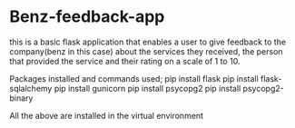 # Benz-feedback-app
this is a basic flask application that enables a user to give feedback to the company(benz in this case) about the services they received, the person that provided the service and their rating on a scale of 1 to 10.

Packages installed and commands used;
pip install flask
pip install flask-sqlalchemy
pip install gunicorn
pip install psycopg2
pip install psycopg2-binary

All the above are installed in the virtual environment
